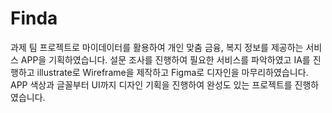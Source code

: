 # Finda
과제 팀 프로젝트로 마이데이터를 활용하여 개인 맞춤 금융, 복지 정보를 제공하는 서비스 APP을 기획하였습니다. 설문 조사를 진행하여 필요한 서비스를 파악하였고 IA를 진행하고 illustrate로 Wireframe을 제작하고 Figma로 디자인을 마무리하였습니다. 
APP 색상과 글꼴부터 UI까지 디자인 기획을 진행하여 완성도 있는 프로젝트를 진행하였습니다.
